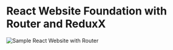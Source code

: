 # React Website Foundation with Router and ReduxX

![Sample React Website with Router](https://i.gyazo.com/5341df4802428b922492934e56d964eb.gif)
